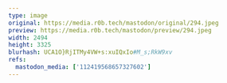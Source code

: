 ```yaml
---
type: image
original: https://media.r0b.tech/mastodon/original/294.jpeg
preview: https://media.r0b.tech/mastodon/preview/294.jpeg
width: 2494
height: 3325
blurhash: UCA1O}RjITMy4VW+s:xuIQxIo#M_s;RkW9xv
refs:
  mastodon_media: ['112419568657327602']
---
```




